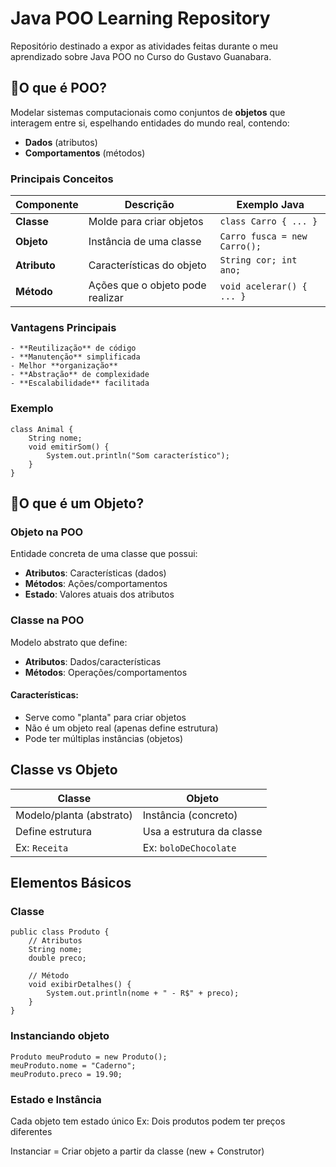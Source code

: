 # Java POO Learning Repository

Repositório destinado a expor as atividades feitas durante o meu aprendizado sobre Java POO no Curso do Gustavo Guanabara.

## 📌O que é POO?
Modelar sistemas computacionais como conjuntos de **objetos** que interagem entre si, espelhando entidades do mundo real, contendo:
- **Dados** (atributos)
- **Comportamentos** (métodos)

### Principais Conceitos

| **Componente** | Descrição                          | Exemplo Java                  |
|----------------|------------------------------------|-------------------------------|
| **Classe**     | Molde para criar objetos           | `class Carro { ... }`         |
| **Objeto**     | Instância de uma classe            | `Carro fusca = new Carro();`  |
| **Atributo**   | Características do objeto          | `String cor; int ano;`        |
| **Método**     | Ações que o objeto pode realizar   | `void acelerar() { ... }`     |

### Vantagens Principais
    - **Reutilização** de código
    - **Manutenção** simplificada
    - Melhor **organização**
    - **Abstração** de complexidade
    - **Escalabilidade** facilitada

### Exemplo
    class Animal {
        String nome;
        void emitirSom() {
            System.out.println("Som característico");
        }
    }


## 📌O que é um Objeto?

### Objeto na POO
Entidade concreta de uma classe que possui:
- **Atributos**: Características (dados)
- **Métodos**: Ações/comportamentos
- **Estado**: Valores atuais dos atributos

### Classe na POO
Modelo abstrato que define:  
- **Atributos**: Dados/características  
- **Métodos**: Operações/comportamentos  

#### Características:  
- Serve como "planta" para criar objetos  
- Não é um objeto real (apenas define estrutura)  
- Pode ter múltiplas instâncias (objetos)  

## Classe vs Objeto
| **Classe**                 | **Objeto**                  |
|----------------------------|-----------------------------|
| Modelo/planta (abstrato)   | Instância (concreto)        |
| Define estrutura           | Usa a estrutura da classe   |
| Ex: `Receita`              | Ex: `boloDeChocolate`       |

## Elementos Básicos

### Classe
    public class Produto {
        // Atributos
        String nome;
        double preco;
        
        // Método
        void exibirDetalhes() {
            System.out.println(nome + " - R$" + preco);
        }
    }

### Instanciando objeto
    Produto meuProduto = new Produto();
    meuProduto.nome = "Caderno";
    meuProduto.preco = 19.90;

### Estado e Instância
Cada objeto tem estado único
Ex: Dois produtos podem ter preços diferentes

Instanciar = Criar objeto a partir da classe
(new + Construtor)